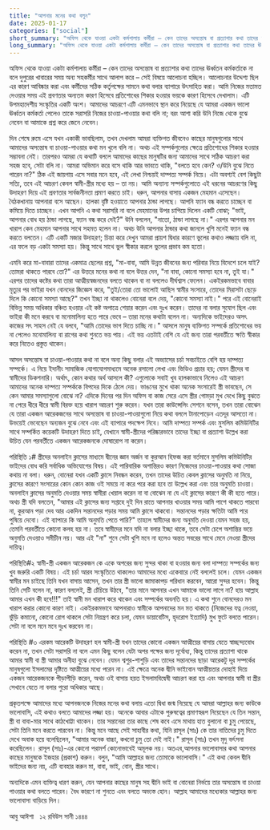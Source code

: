 ```yaml
---
title: "আপনার মনের কথা বলুন"
date: 2025-01-17
categories: ["social"]
short_summary: "অফিস থেকে যাওয়া একটা কর্মশালায় কর্মীরা – কেন তাদের অসন্তোষ বা প্রত্যাশার কথা তাদের ঊর্ধ্বতন কর্মকর্তাকে না বলে"
long_summary: "অফিস থেকে যাওয়া একটা কর্মশালায় কর্মীরা – কেন তাদের অসন্তোষ বা প্রত্যাশার কথা তাদের ঊর্ধ্বতন কর্মকর্তাকে না বলে দুপুরের খাবারের সময় অন্য সহকর্মীর সাথে আলাপ করে – সেই বিষয়ে আলোচনা হচ্ছিল।"
---
```


অফিস থেকে যাওয়া একটা কর্মশালায় কর্মীরা – কেন তাদের অসন্তোষ বা প্রত্যাশার কথা তাদের ঊর্ধ্বতন কর্মকর্তাকে না বলে দুপুরের খাবারের সময় অন্য সহকর্মীর সাথে আলাপ করে – সেই বিষয়ে আলোচনা হচ্ছিল। আলোচনার উদ্দেশ্য ছিল এর কারণ আবিষ্কার করা এবং কর্মীদের সঠিক কর্তৃপক্ষের সামনে কথা বলার ব্যাপারে উৎসাহিত করা। আমি নিজের মতামত দেওয়ার সময় এই প্রবণতার অন্যতম কারণ হিসেবে প্রতিশোধের শিকার হওয়ার ভয়কে কারণ হিসেবে দেখালাম। এটি উপমহাদেশীয় সংস্কৃতির একটি অংশ। আমাদের আচরণে এটি এমনভাবে স্থান করে নিয়েছে যে আমরা একজন ভালো ঊর্ধ্বতন কর্মকর্তা পেলেও তাকে সরাসরি নিজের চাওয়া-পাওয়ার কথা বলি না; বরং আশা করি উনি নিজে থেকে বুঝে নেবেন বা আমাকে প্রশ্ন করে জেনে নেবেন।

দিন শেষে রুমে এসে যখন একাকী ভাবছিলাম, তখন দেখলাম আমরা ব্যক্তিগত জীবনেও কাছের মানুষগুলোর সাথে আমাদের অসন্তোষ বা চাওয়া-পাওয়ার কথা মন খুলে বলি না। অথচ এই সম্পর্কগুলোর ক্ষেত্রে প্রতিশোধের শিকার হওয়ার সম্ভাবনা নেই। তারপরও আমরা যে কথাটি বললে আমাদের কাছের মানুষটির জন্য আমাদের সাথে সঠিক আচরণ করা সহজ হবে, সেটা বলি না। আমরা অভিমান করে বসে থাকি আর ভাবতে থাকি, "বলতে হবে কেন? ও/উনি বুঝে নিতে পারেন না?" ঠিক এই জায়গায় এসে সবার মনে হবে, এই লেখা নিশ্চয়ই দাম্পত্য সম্পর্ক নিয়ে। এটা অবশ্যই বেশ কিছুটা সত্যি, তবে এই আচরণ কেবল স্বামী-স্ত্রীর মধ্যে হয় – তা নয়। আমি অন্যান্য সম্পর্কগুলোতে এই ধরনের আচরণের কিছু উদাহরণ দিয়ে এই প্রবণতার সার্বজনীনতা প্রমাণ করতে চাই। ধরুন, আপনার বাসায় একজন মেহমান এসেছেন। বৈঠকখানায় আপনারা বসে আছেন। হালকা বৃষ্টি হওয়াতে আপনার ঠান্ডা লাগছে। আপনি ফ্যান বন্ধ করতে চাচ্ছেন বা কমিয়ে দিতে চাচ্ছেন। এখন আপনি এ কথা সরাসরি না বলে মেহমানের উপর চাপিয়ে দিলেন একটি বোঝা; "ভাই, আপনার বোধ হয় ঠান্ডা লাগছে, ফ্যান বন্ধ করে দেই?" উনি বললেন, "নাতো, ঠান্ডা লাগছে না।" এরপর আপনার মন খারাপ কেন মেহমান আপনার সাথে সহমত হলেন না। অথচ উনি আপনার ঠান্ডার কথা জানলে খুশি মনেই ফ্যান বন্ধ করতে বলতেন। এটি একটি মজার উদাহরণ; চিন্তা করে দেখুন আমরা প্রায়শ দ্বিধার কারণে ভুলের কথাও লজ্জায় বলি না, এর ফলে বড় একটা সমস্যা হয়। কিন্তু সাথে সাথে ভুল স্বীকার করলে ভুলের প্রভাব কম হতো।

এমনি করে মা-বাবারা তাদের একমাত্র ছেলের প্রশ্ন, "মা-বাবা, আমি উন্নত জীবনের জন্য পরিবার নিয়ে বিদেশে চলে যাই? তোমরা থাকতে পারবে তো?" এর উত্তরে মনের কথা না বলে উত্তর দেন, "না বাবা, কোনো সমস্যা হবে না, তুই যা।" এরপর তাদের কষ্টের কথা তারা আত্মীয়স্বজনদের বলতে থাকেন বা না বললেও দীর্ঘশ্বাস ফেলেন। একইরকমভাবে বাবার মৃত্যুর পর ভাইরা যখন বোনদের জিজ্ঞেস করে, "তুই/তোরা তো ভালোই আছিস স্বামীর সংসারে, তোদের মিরাসটা ছেড়ে দিলে কি কোনো সমস্যা আছে?" তখন ইচ্ছা না থাকলেও বোনেরা বলে দেয়, "কোনো সমস্যা নাই।" পরে এই বোনেরাই বিভিন্ন সময় অধিকার বঞ্চিত হওয়ার এই কষ্ট অপাত্রে শেয়ার করেন এবং দুঃখ করেন। তাদের না বলার সুযোগ ছিল এবং ভাইরা কী মনে করবে বা মনোমালিন্য হতে পারে ভেবে – তারা মনের কথাটা বলেন না। অন্যদিকে ভাইদেরও অসৎ কাজের সৎ সাহস নেই যে বলবে, "আমি তোদের ভাগ দিতে চাচ্ছি না।" আসলে মানুষ ব্যক্তিগত সম্পর্কে প্রতিশোধের ভয় না পেলেও মনোমালিন্য বা রাগের কথা শুনতে ভয় পায়। এই ভয় এতটাই বেশি যে এই জন্য তারা পরবর্তীতে ক্ষতি স্বীকার করে নিতেও প্রস্তুত থাকেন।

আসল অসন্তোষ বা চাওয়া-পাওয়ার কথা না বলে অন্য কিছু বলার এই অভ্যাসের চর্চা সবচাইতে বেশি হয় দাম্পত্য সম্পর্কে। এ নিয়ে ইদানীং সামাজিক যোগাযোগমাধ্যমে অনেক রসালো লেখা এবং ভিডিও প্রচার হয়; যেমন স্ত্রীদের বা স্বামীদের ডিকশনারি। অর্থাৎ, কোন কথার অর্থ আসলে কী? এগুলোকে সবাই খুব হালকাভাবে নিলেও এই আচরণ আমাদের অনেক দাম্পত্য সম্পর্ককে বিপদের দিকে ঠেলে দেয়। ভাঙনের মুখে থাকা অনেক সংসারেই স্ত্রী ভাবছেন, সে কেন আমার সমস্যাগুলো বোঝে না? এদিকে দিনের পর দিন অফিস বা কাজ সেরে এসে স্ত্রীর গোমড়া মুখ দেখে কিছু বুঝতে না পেরে ধীরে ধীরে স্বামী বিরক্ত হয়ে খারাপ আচরণ শুরু করেন। যখন তারা কাউন্সেলিং সেশনে বসেন, তখন তারা বোঝেন যে তারা একজন আরেকজনের সাথে অসন্তোষ বা চাওয়া-পাওয়াগুলো নিয়ে কথা বললে টানাপোড়েন এতদূর আসতো না। উভয়েই ভেবেছেন অন্যজন বুঝে নেবে এবং এই ব্যাপারে পদক্ষেপ নিবে। আমি দাম্পত্য সম্পর্ক এবং মুসলিম কমিউনিটির সাথে সম্পর্কিত কয়েকটি উদাহরণ দিতে চাই, যেখানে স্বামী-স্ত্রীদের পরিষ্কারভাবে তাদের ইচ্ছা বা প্রত্যাশা উল্লেখ করা উচিত যেন পরবর্তীতে একজন আরেকজনকে দোষারোপ না করেন।

পরিস্থিতি ১# স্ত্রীদের অনলাইন ক্লাসের মাধ্যমে দ্বীনের জ্ঞান অর্জন বা কুরআন হিফজ করা বর্তমানে মুসলিম কমিউনিটির ভাইদের বোধ করি সর্বাধিক অভিযোগের বিষয়। এই পারিবারিক অশান্তিরও কারণ নিজেদের চাওয়া-পাওয়ার কথা সোজা কথায় না বলা। ধরুন, বোনেরা যখন একটি ক্লাসে নিবন্ধন করেন, তখন তাদের উচিত কেবল ক্লাসের অনুমতি না নিয়ে, ক্লাসের কারণে সংসারের কোন কোন কাজ ওই সময়ে না করে পরে করা হবে তা উল্লেখ করা এবং তার অনুমতি চাওয়া। অনলাইন ক্লাসের অনুমতি দেওয়ার সময় স্বামীরা খেয়াল করেন না বা বোঝেন না যে এই ক্লাসের কারণে কী কী হতে পারে। অথচ স্ত্রী যদি বলতেন, "আমার এই ক্লাসের জন্য সপ্তাহে দুই দিন রাতে আপনার খাওয়ার সময় আমি পাশে থাকতে পারবো না, কুরআন পড়া দেব আর একদিন সন্তানদের পড়ার সময় আমি ক্লাসে থাকবো। সন্তানদের পড়ার ক্ষতিটা আমি পরে পুষিয়ে দেবো। এই ব্যাপারে কি আমি অনুমতি পেতে পারি?" তাহলে স্বামীদের জন্য অনুমতি দেওয়া যেমন সহজ হয়, তেমনি পরবর্তীতে কোনো কলহ হয় না। তবে স্বামীদের মনে যদি না বলার ইচ্ছা থাকে, তবে সেটা চেপে অশান্তির ভয়ে অনুমতি দেওয়াও সমীচীন নয়। আর এই "না" শুনে সেটা খুশি মনে না হলেও অন্তত সবরের সাথে মেনে নেওয়া স্ত্রীদের দায়িত্ব।

পরিস্থিতি#২ স্বামী-স্ত্রী একজন আরেকজন কে একে অপরের জন্য সুন্দর থাকা বা হওয়ার জন্য বলা দাম্পত্য সম্পর্কের জন্য খুব জরুরি একটি বিষয়। এই চর্চা আরব সংস্কৃতিতে থাকলেও আমাদের মধ্যে একেবারে নেই বললেই চলে। যেমন একজন স্বামীর মন চাইছে তিনি যখন বাসায় আসেন, তখন তার স্ত্রী ভালো জামাকাপড় পরিধান করবেন, আরো সুন্দর হবেন। কিন্তু তিনি সেটি বলেন না, কারণ বললেই, স্ত্রী চেঁচিয়ে উঠবে, "তার মানে আপনার এখন আমাকে ভালো লাগে না? হায় আল্লাহ আমার এখন কী হবে!!!" তাই স্বামী মন খারাপ করে থাকেন এবং সম্পর্কের অবনতি হয়। এ কথা শুনে বোনদেরও মন খারাপ করার কোনো কারণ নাই। একইরকমভাবে আপনারাও স্বামীকে আপনাদের মন মত থাকতে (নিজেদের যত্ন নেওয়া, ভুঁড়ি কমানো, কোনো রোগ থাকলে সেটা নিয়ন্ত্রণ করে চলা, যেমন ডায়াবেটিস, হৃদরোগ ইত্যাদি) মুখ ফুটে বলতে পারেন। সেটা না বলে মনে মনে দুঃখ করবেন না।

পরিস্থিতি #৩ এরকম আরেকটি উদাহরণ হল স্বামী-স্ত্রী যখন তাদের কোনো একজন আত্মীয়ের বাসায় যেতে স্বাচ্ছন্দ্যবোধ করেন না, তখন সেটা সরাসরি না বলে এমন কিছু বলেন যেটা অপর পক্ষের জন্য দূর্বোধ্য, কিন্তু তাদের প্রত্যাশা থাকে আমার স্বামী বা স্ত্রী আমার অনীহা বুঝে নেবেন। যেমন শ্বশুর-শাশুড়ি এবং তাদের সন্তানদের ছাড়া আরেকটু দূর সম্পর্কের মানুষগুলো ইসলামের দৃষ্টিতে আত্মীয়ের মধ্যে পরেন না। এই ক্ষেত্রে অনেক দ্বীনি ভাইবোন আত্মীয়তার দোহাই দিয়ে একজন আরেকজনকে পীড়াপীড়ি করেন, অথচ ওই বাসায় হয়ত ইসলামবিদ্বেষী আচরণ করা হয় এবং আপনার স্বামী বা স্ত্রীর সেখানে যেতে না বলার পুরো অধিকার আছে।

প্রকৃতপক্ষে আমাদের মধ্যে আপনজনকে নিজের মনের কথা বলায় এতো দ্বিধা জন্ম নিয়েছে যে আমরা আল্লাহর জন্য কাউকে ভালোবাসি, এই কথাও বলতে আমাদের লজ্জা হয়। অনেকে আবার এটাকে পুরুষত্বের প্রমাণস্বরূপ নিয়েছেন যে তিন সন্তান, স্ত্রী বা বাবা-মার সাথে কাঠখোট্টা থাকেন। তার সন্তানেরা তার কাছে শেষ কবে এসে মাথায় হাত বুলানো বা চুমু পেয়েছে, সেটা তিনি মনে করতে পারবেন না। কিন্তু মনে আছে সেই সাহাবীর কথা, যিনি রাসূল (সাঃ) কে তার নাতিদের চুমু দিতে দেখে অবাক হয়ে বলেছিলেন, "আমার অনেক বাচ্চা, কখনো চুমু তো দেই নাই।" রাসূল (সাঃ) তখন মৃদু ভর্ৎসনা করেছিলেন। রাসূল (সাঃ)-এর কোনো পরামর্শ কোনোভাবেই অমূলক নয়। অতএব,আপনার ভালোবাসার কথা আপনার কাছের মানুষকে ইজহার (প্রকাশ) করুন। বলুন, "আমি আল্লাহর জন্য তোমাকে ভালোবাসি।" এই কথা কেবল দ্বীনি ভাইদের জন্য নয়, এটি ব্যবহার করুন মা, বাবা, ভাই, বোন, স্ত্রীর সাথে।

অন্যদিকে এমন ব্যক্তিত্ব ধারণ করুন, যেন আপনার কাছের মানুষ সহ দ্বীনি ভাই বা বোনেরা নির্ভয়ে তার অসন্তোষ বা চাওয়া পাওয়ার কথা বলতে পারেন। বৈধ কারণে না শুনতে এবং বলতে অভ্যস্ত হোন।
আল্লাহ আমাদের মধ্যেকার আল্লাহর জন্য ভালোবাসা বাড়িয়ে দিন।

আবু আঈশা &nbsp;
১২ রবিউস সানী ১৪৪৪
